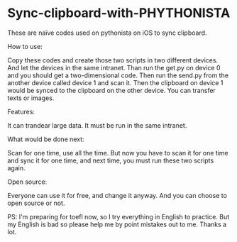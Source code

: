 # Sync-clipboard-with-PHYTHONISTA
These are naïve codes used on pythonista on iOS to sync clipboard.

How to use:

Copy these codes and create those two scripts in two different devices. And let the devices in the same intranet. Than run the get.py on device 0 and you should get a two-dimensional code. Then run the send.py from the another device called device 1 and scan it. Then the clipboard on device 1 would be synced to the clipboard on the other device. You can transfer texts or images.



Features:

It can trandear large data.
It must be run in the same intranet.



What would be done next:

Scan for one time, use all the time. But now you have to scan it for one time and sync it for one time, and next time, you must run these two scripts again.



Open source:

Everyone can use it for free, and change it anyway. And you can choose to open source or not.



PS: 
I'm preparing for toefl now, so I try everything in English to practice. But my English is bad so please help me by point mistakes out to me. Thanks a lot.
